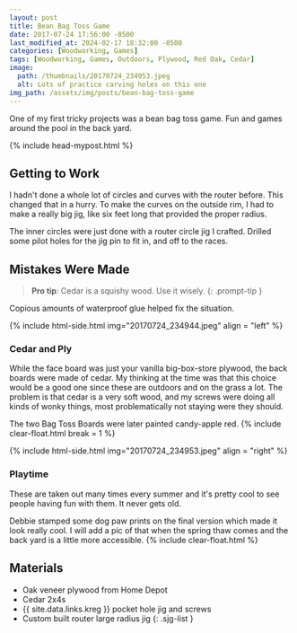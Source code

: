 ```yaml
---
layout: post
title: Bean Bag Toss Game
date: 2017-07-24 17:56:00 -0500
last_modified_at: 2024-02-17 18:32:00 -0500
categories: [Woodworking, Games]
tags: [Woodworking, Games, Outdoors, Plywood, Red Oak, Cedar]
image:
  path: /thumbnails/20170724_234953.jpeg
  alt: Lots of practice carving holes on this one
img_path: /assets/img/posts/bean-bag-toss-game
---
```


One of my first tricky projects was a bean bag toss game. Fun and games around the pool in the back yard.

{% include head-mypost.html %}

## Getting to Work

I hadn't done a whole lot of circles and curves with the router before. This changed that in a hurry. To make the curves on the outside rim, I had to make a really big jig, like six feet long that provided the proper radius.

The inner circles were just done with a router circle jig I crafted. Drilled some pilot holes for the jig pin to fit in, and off to the races.

## Mistakes Were Made

> **Pro tip**: Cedar is a squishy wood. Use it wisely.
> {: .prompt-tip }

Copious amounts of waterproof glue helped fix the situation.

{% include html-side.html img="20170724_234944.jpeg" align = "left" %}

### Cedar and Ply

While the face board was just your vanilla big-box-store plywood, the back boards were made of cedar. My thinking at the time was that this choice would be a good one since these are outdoors and on the grass a lot. The problem is that cedar is a very soft wood, and my screws were doing all kinds of wonky things, most problematically not staying were they should.

The two Bag Toss Boards were later painted candy-apple red.
{% include clear-float.html break = 1 %}

{% include html-side.html img="20170724_234953.jpeg" align = "right" %}

### Playtime

These are taken out many times every summer and it's pretty cool to see people having fun with them. It never gets old.

Debbie stamped some dog paw prints on the final version which made it look really cool. I will add a pic of that when the spring thaw comes and the back yard is a little more accessible.
{% include clear-float.html %}

## Materials

- Oak veneer plywood from Home Depot
- Cedar 2x4s
- {{ site.data.links.kreg }} pocket hole jig and screws
- Custom built router large radius jig
{: .sjg-list }
